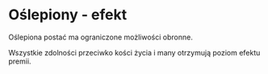 # Oślepiony - efekt

Oślepiona postać ma ograniczone możliwości obronne.

Wszystkie zdolności przeciwko kości życia i many otrzymują poziom efektu premii.
